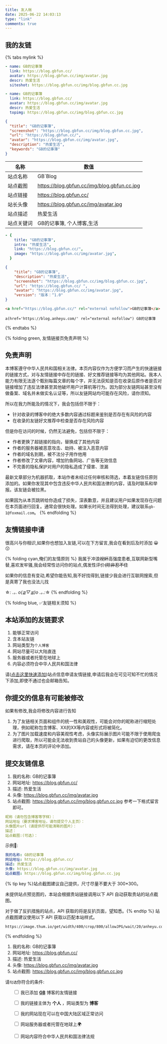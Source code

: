 ```yaml
---
title: 友人帐
date: 2025-06-22 14:03:13
type: "link"
comments: true
---
```

## 我的友链
{% tabs  mylink %}
<!-- tab 🙋anzhiyu -->
```yaml
- name: GB的记事簿
  link: https://blog.gbfun.cc/
  avatar: https://blog.gbfun.cc/img/avatar.jpg
  descr: 热爱生活
  siteshot: https://blog.gbfun.cc/img/blog.gbfun.cc.jpg
```
<!-- endtab -->
<!-- tab 😺Solitude -->
```yaml
- name: GB的记事簿
  link: https://blog.gbfun.cc/
  avatar: https://blog.gbfun.cc/img/avatar.jpg
  descr: 热爱生活
  topimg: https://blog.gbfun.cc/img/blog.gbfun.cc.jpg
```
<!-- endtab -->

<!-- tab 🌞Volantis -->
```json
{
  "title": "GB的记事簿",
  "screenshot": "https://blog.gbfun.cc/img/blog.gbfun.cc.jpg",
  "url": "https://blog.gbfun.cc/",
  "avatar": "https://blog.gbfun.cc/img/avatar.jpg",
  "description": "热爱生活",
  "keywords": "GB的记事簿"
}
```
<!-- endtab -->
<!-- tab 🌴General -->

| 名称       | 数值                                        |
| ---------- | ------------------------------------------- |
| 站点名称   | GB`Blog                                     |
| 站点截图   | https://blog.gbfun.cc/img/blog.gbfun.cc.jpg |
| 站点链接   | https://blog.gbfun.cc/                      |
| 站长头像   | https://blog.gbfun.cc/img/avatar.jpg        |
| 站点描述   | 热爱生活                                    |
| 站点关键词 | GB的记事簿, 个人博客,生活                   |

<!-- endtab -->
<!-- tab 🧙‍♀️Fluid -->
```yaml
- {
    title: "GB的记事簿",
    intro: "热爱生活",
    link: "https://blog.gbfun.cc/",
    image: "https://blog.gbfun.cc/img/avatar.jpg",
  }
```
<!-- endtab -->
<!-- tab 🕊️Volantis 6 -->
```json
{
    "title": "GB的记事簿",
    "description": "热爱生活",
    "screenshot": "https://blog.gbfun.cc/img/blog.gbfun.cc.jpg",
    "url": "https://blog.gbfun.cc/ ",
    "avatar": "https://blog.gbfun.cc/img/avatar.jpg",
    "version": "版本：^1.0"
}
```
<!-- endtab -->
<!-- tab 🐣HTML -->
```html
<a href="https://blog.gbfun.cc/" rel="external nofollow">GB的记事簿</a>
```
<!-- endtab -->
<!-- tab 💇‍♂️Jade -->
```text
a(href='https://blog.anheyu.com/' rel="external nofollow") GB的记事簿
```
<!-- endtab -->

{% endtabs %}

{% folding green, 友情链接页免责声明 %}
## 免责声明

本博客遵守中华人民共和国相关法律。本页内容仅作为方便学习而产生的快速链接的链接方式，对与友情链接中存在的链接、好文推荐链接等均为其他网站。我本人能力有限无法逐个甄别每篇文章的每个字，并无法获知是否在收录后原作者是否对链接增加了违反法律甚至其他破坏用户计算机等行为。因为部分友链网站甚至没有做备案、域名并未做实名认证等，所以友链网站均可能存在风险，请你须知。

所以在我力所能及的情况下，我会包括但不限于：

- 针对收录的博客中的绝大多数内容通过标题来鉴别是否存在有风险的内容
- 在收录的友链好文推荐中检查是否存在风险内容

但是你在访问的时候，仍然无法避免，包括但不限于：

- 作者更换了超链接的指向，替换成了其他内容
- 作者的服务器被恶意攻击、劫持、被注入恶意内容
- 作者的域名到期，被不法分子用作他用
- 作者修改了文章内容，增加钓鱼网站、广告等无效信息
- 不完善的隐私保护对用户的隐私造成了侵害、泄漏

最新文章部分为机器抓取，本站作者未经过任何审核和筛选，本着友链信任原则
添加的。如果你发现其中包含违反中华人民共和国法律的内容，请及时联系和举报。该友链会被拉黑。

如果因为从本页跳转给你造成了损失，深表歉意，并且建议用户如果发现存在问题在本页面进行回复。通常会很快处理。如果长时间无法得到处理，建议联系`gb-1@foxmail.com`。
{% endfolding %}

## 友情链接申请

很高兴与你相识,如果你也想加入友链,可以在下方留言,我会在看到后及时添加 😀😗 

{% folding cyan,俺们的友情原则 %}
我属于冲浪~~视奸~~高强度患者,互联网新型嘴替,喜欢发牢骚,我会经常性访问你的站点,偶发性评价~~(除非忍不住~~

如果你的信息有变动,希望你能告知,我不好找得到,链接少我会进行互联网搜索,但是真寄了我也没法儿找

☆*: .｡. o(≧▽≦)o .｡.:*☆
{% endfolding %}

{% folding blue, ✅友链相关须知 %}
## 本站添加的友链要求
1. 能够正常访问
2. 含本站友链
3. 网站类型为`个人博客`
4. 网站尽量可以大陆直连
5. 服务器或者托管在地球上
6. 内容必须符合中华人民共和国法律

请([点击这里快速添加](#post-comment))站点信息申请友情链接,申请后我会在可见可知不忙的情况下添加,即使不通过也会邮箱告知。
## 你提交的信息有可能被修改

如果有修改,我会将修改内容进行告知

1. 为了友链相关页面和组件的统一性和美观性，可能会对你的昵称进行缩短处理，例如昵称包含博客、XX的XX等内容或形式将被简化。
2. 为了图片加载速度和内容美观性考虑，头像实际展示图片可能不限于使用爬虫进行爬取，所以可能会无法收到贵站自己的头像更新，如果有迫切的更改信息需求，请在本页的评论中添加。

## 提交友链信息

1. 我的名称: GB的记事簿
2. 网站地址: https://blog.gbfun.cc/
3. 描述: 热爱生活
4. 头像: https://blog.gbfun.cc/img/avatar.jpg
5. 站点截图: https://blog.gbfun.cc/img/blog.gbfun.cc.jpg
参考一下格式留言即可。
```yaml
昵称（请勿包含博客等字样）：
网站地址（要求博客地址，请勿提交个人主页）：
头像图片url（请提供尽可能清晰的图片）：
描述：
站点截图:(可选)：
```
示例📢:
```yaml
我的名称: GB的记事簿
网站地址: https://blog.gbfun.cc/
描述: 热爱生活
头像: https://blog.gbfun.cc/img/avatar.jpg
站点截图: https://blog.gbfun.cc/img/blog.gbfun.cc.jpg
```
{% tip key %}站点截图建议自己提供，尺寸尽量不要大于 300*300。

未提供站点预览图的，本站会根据贵站链接调用以下 API 自动获取贵站的站点截图。

对于做了反扒措施的站点，API 获取的将是反扒页面，望知悉。{% endtip %}
站点截图建议使用以下 API 获取以匹配本站样式。
```markdown
https://image.thum.io/get/width/400/crop/800/allowJPG/wait/20/anheyu.com/https://<你的域名>/
```
{% endfolding %}

1. 我的名称: GB的记事簿
2. 网站地址: https://blog.gbfun.cc/
3. 描述: 热爱生活
4. 头像: https://blog.gbfun.cc/img/avatar.jpg
5. 站点截图: https://blog.gbfun.cc/img/blog.gbfun.cc.jpg

请`勾选`你符合的条件:

<div id="friendlink_checkboxs" style="padding-left: 1.6rem;">
  <p>
    <label class="checkbox">
      <input type="checkbox" id="checkbox1" onclick="checkForm()">
      我已添加 <a href="https://blog.gbfun.cc/" target="_blank"><b>GB</b></a> 博客的友情链接
    </label>
  </p>
  <p>
    <label class="checkbox">
      <input type="checkbox" id="checkbox2" onclick="checkForm()">
      我的链接主体为 <b>个人</b> ，网站类型为 <b>博客</b>
    </label>
  </p>
  <p>
    <label class="checkbox">
      <input type="checkbox" id="checkbox3" onclick="checkForm()">
      我的网站现在可以在中国大陆区域正常访问
    </label>
  </p>
  <p>
    <label class="checkbox">
      <input type="checkbox" id="checkbox4" onclick="checkForm()">
      网站服务器或者托管在地球上🌍
    </label>
  </p>
  <p>
    <label class="checkbox">
      <input type="checkbox" id="checkbox5" onclick="checkForm()">
      网站内容符合中华人民共和国法律法规
    </label>
  </p>
</div>

<script>
  // 默认隐藏提交框
  var twikooSubmit = document.getElementsByClassName("tk-submit")[0];
  if (twikooSubmit) {
    twikooSubmit.style.opacity = "0";
  }

  function checkForm() {
    var checkbox1 = document.getElementById("checkbox1");
    var checkbox2 = document.getElementById("checkbox2");
    var checkbox3 = document.getElementById("checkbox3");
    var checkbox4 = document.getElementById("checkbox4");
    var checkbox5 = document.getElementById("checkbox5");
    var twikooSubmit = document.getElementsByClassName("tk-submit")[0];

    if (checkbox1.checked && checkbox2.checked && checkbox3.checked && checkbox4.checked && checkbox5.checked) {
      // 显示提交框
      twikooSubmit.style.opacity = "1";
      twikooSubmit.style.height = "auto";
      twikooSubmit.style.overflow = "auto";
    
      // 自动填充表单内容
      var input = document.getElementsByClassName('el-textarea__inner')[0];
      let evt = document.createEvent('HTMLEvents');
      evt.initEvent('input', true, true);
      input.value = '昵称（请勿包含博客等字样）：\n网站地址（要求博客地址，请勿提交个人主页）：\n头像图片url（请提供尽可能清晰的图片）：\n描述：\n';
      input.dispatchEvent(evt);
      input.focus();
      input.setSelectionRange(-1, -1);
    } else {
      // 隐藏提交框
      twikooSubmit.style.opacity = "0";
      twikooSubmit.style.height = "0";
      twikooSubmit.style.overflow = "hidden";
    }
  }
</script>

<style>
  .tk-comments > .tk-submit {
    opacity: 0;
    height: 0;
    transition: opacity 0.5s, height 0.5s;
    overflow: hidden;
  }
</style>


